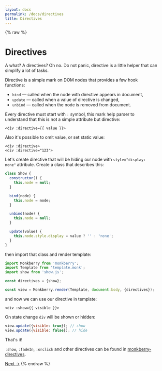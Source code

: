 ```yaml
---
layout: docs
permalink: /docs/directives
title: Directives
---
```

{% raw %} 
# Directives

A what? A directives? Oh no. Do not panic, directive is a little helper that can simplify a lot of tasks.

Directive is a simple mark on DOM nodes that provides a few hook functions:

* `bind` — called when the node with directive appears in document,
* `update` — called when a value of directive is changed,
* `unbind` — called when the node is removed from document.

Every directive must start with `:` symbol, this mark help parser to understand that this is not a simple attribute but directive:

```monk
<div :directive={{ value }}>
```

Also it's possible to omit value, or set static value:

```monk
<div :directive>
<div :directive="123">
```

Let's create directive that will be hiding our node with `style="display: none"` attribute. Create a class that describes this:

```js
class Show {
  constructor() {
    this.node = null;
  }

  bind(node) {
    this.node = node;
  }

  unbind(node) {
    this.node = null;
  }

  update(value) {
    this.node.style.display = value ? '' : 'none';
  }
}
```

then import that class and render template:

```js
import Monkberry from 'monkberry';
import Template from 'template.monk';
import show from 'show.js'; 

const directives = {show};

const view = Monkberry.render(Template, document.body, {directives});
```

and now we can use our directive in template:

```monk
<div :show={{ visible }}>
```

On state change `div` will be shown or hidden:

```js
view.update({visible: true}); // show
view.update({visible: false}); // hide
```

That's it!

`:show`, `:fadeIn`, `:onclick` and other directives can be found in [monkberry-directives](https://github.com/monkberry/directives).

[Next →](/docs/api)
{% endraw %} 
